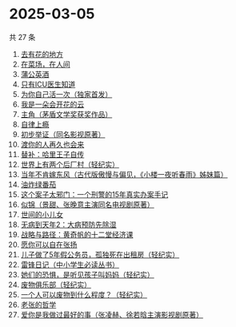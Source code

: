 # 2025-03-05

共 27 条

<!-- BEGIN WEREAD -->
<!-- 最后更新时间 2025-03-05 19:13:09 +0800 -->
1. [去有花的地方](https://weread.qq.com/web/bookDetail/276322b0813ab8f5dg011ca6)
1. [在菜场，在人间](https://weread.qq.com/web/bookDetail/0cc327a0813ab8796g015cb0)
1. [蒲公英酒](https://weread.qq.com/web/bookDetail/a0532bb0813ab9a43g011b3a)
1. [只有ICU医生知道](https://weread.qq.com/web/bookDetail/786321f0813ab9b25g019ee9)
1. [为你自己活一次（独家首发）](https://weread.qq.com/web/bookDetail/97832fc071681e0d9784408)
1. [我是一朵会开花的云](https://weread.qq.com/web/bookDetail/67f321c0813ab9b59g017cb7)
1. [主角（茅盾文学奖获奖作品）](https://weread.qq.com/web/bookDetail/24132b0071682121241106a)
1. [自律上瘾](https://weread.qq.com/web/bookDetail/9e632410813ab9a63g0113ee)
1. [初步举证（同名影视原著）](https://weread.qq.com/web/bookDetail/c9c320a0813ab9b5ag0108e8)
1. [渡你的人再久也会来](https://weread.qq.com/web/bookDetail/3ca32750813ab7c53g015bc3)
1. [替补：哈里王子自传](https://weread.qq.com/web/bookDetail/e0832150813ab9b83g01795b)
1. [世界上有两个后厂村（轻纪实）](https://weread.qq.com/web/bookDetail/01e32450813ab9b45g010181)
1. [当年不肯嫁东风（古代版傲慢与偏见，《小楼一夜听春雨》姊妹篇）](https://weread.qq.com/web/bookDetail/94a32e30813ab9b49g015193)
1. [油炸绿番茄](https://weread.qq.com/web/bookDetail/a3e32780813ab99c2g015bf4)
1. [这个案子太邪门：一个刑警的15年真实办案手记](https://weread.qq.com/web/bookDetail/4eb32330813ab9b03g017261)
1. [似锦（景甜、张晚意主演同名电视剧原著）](https://weread.qq.com/web/bookDetail/b95325807140610eb95ec01)
1. [世间的小儿女](https://weread.qq.com/web/bookDetail/f283276072605494f28be06)
1. [无病到天年2：大病预防先除湿](https://weread.qq.com/web/bookDetail/62e32770718c77e162e7636)
1. [战略与路径：黄奇帆的十二堂经济课](https://weread.qq.com/web/bookDetail/c0b32310813ab7746g019e68)
1. [愿你可以自在张扬](https://weread.qq.com/web/bookDetail/866324f0813ab9b70g013cde)
1. [儿子做了5年假公务员，孤独死在出租房（轻纪实）](https://weread.qq.com/web/bookDetail/52832e00813ab9b66g018a28)
1. [雷锋日记（中小学生必读丛书）](https://weread.qq.com/web/bookDetail/e7b32f005543fee7b2877fb)
1. [她们的恐惧，是听见孩子叫妈妈（轻纪实）](https://weread.qq.com/web/bookDetail/95032230813ab9b56g0152e8)
1. [废物俱乐部（轻纪实）](https://weread.qq.com/web/bookDetail/08332660813ab9b51g0149c3)
1. [一个人可以废物到什么程度？（轻纪实）](https://weread.qq.com/web/bookDetail/783324e0813ab9b06g018543)
1. [老张的哲学](https://weread.qq.com/web/bookDetail/c8032250727ab1b0c80934c)
1. [爱你是我做过最好的事（张凌赫、徐若晗主演影视剧原著）](https://weread.qq.com/web/bookDetail/bc8321105e217abc8d72cf1)
<!-- END WEREAD -->